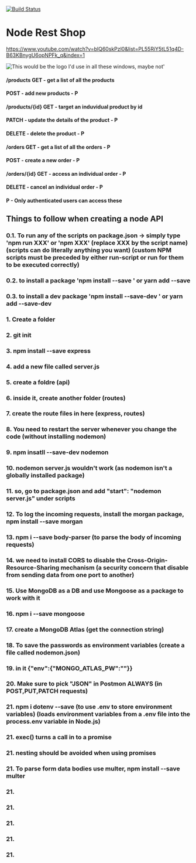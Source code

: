 [![Build Status](https://dev.azure.com/upulie-personal-projects/node-rest-shop/_apis/build/status/UpulieHan.node-rest-shop?branchName=refs%2Fpull%2F10%2Fmerge)](https://dev.azure.com/upulie-personal-projects/node-rest-shop/_build/latest?definitionId=10&branchName=refs%2Fpull%2F10%2Fmerge)

# Node Rest Shop

https://www.youtube.com/watch?v=blQ60skPzl0&list=PL55RiY5tL51q4D-B63KBnygU6opNPFk_q&index=1

![This would be the logo I'd use in all these windows, maybe not'](https://data.whicdn.com/images/324328804/original.gif)

#### /products GET - get a list of all the products

#### POST - add new products - P

#### /products/{id} GET - target an induvidual product by id

#### PATCH - update the details of the product - P

#### DELETE - delete the product - P

#### /orders GET - get a list of all the orders - P

#### POST - create a new order - P

#### /orders/{id} GET - access an individual order - P

#### DELETE - cancel an individual order - P

#### P - Only authenticated users can access these

## Things to follow when creating a node API

### 0.1. To run any of the scripts on package.json -> simply type 'npm run XXX' or 'npm XXX' (replace XXX by the script name)(scripts can do literally anything you want) (custom NPM scripts must be preceded by either run-script or run for them to be executed correctly)

### 0.2. to install a package 'npm install --save <package-name>' or yarn add --save <package-name>

### 0.3. to install a dev package 'npm install --save-dev <package-name>' or yarn add --save-dev <package-name>

### 1. Create a folder

### 2. git init

### 3. npm install --save express

### 4. add a new file called server.js

### 5. create a foldre (api)

### 6. inside it, create another folder (routes)

### 7. create the route files in here (express, routes)

### 8. You need to restart the server whenever you change the code (without installing nodemon)

### 9. npm insatll --save-dev nodemon

### 10. nodemon server.js wouldn't work (as nodemon isn't a globally installed package)

### 11. so, go to package.json and add "start": "nodemon server.js" under scripts

### 12. To log the incoming requests, install the morgan package, npm install --save morgan

### 13. npm i --save body-parser (to parse the body of incoming requests)

### 14. we need to install CORS to disable the Cross-Origin-Resource-Sharing mechanism (a security concern that disable from sending data from one port to another)

### 15. Use MongoDB as a DB and use Mongoose as a package to work with it

### 16. npm i --save mongoose

### 17. create a MongoDB Atlas (get the connection string)

### 18. To save the passwords as environment variables (create a file called nodemon.json)

### 19. in it {"env":{"MONGO_ATLAS_PW":"<put the password here>"}}

### 20. Make sure to pick "JSON" in Postmon ALWAYS (in POST,PUT,PATCH requests)

### 21. npm i dotenv --save (to use .env to store environment variables) (loads environment variables from a .env file into the process.env variable in Node.js)

### 21. exec() turns a call in to a promise

### 21. nesting should be avoided when using promises

### 21. To parse form data bodies use multer, npm install --save multer

### 21.

### 21.

### 21.

### 21.

### 21.
